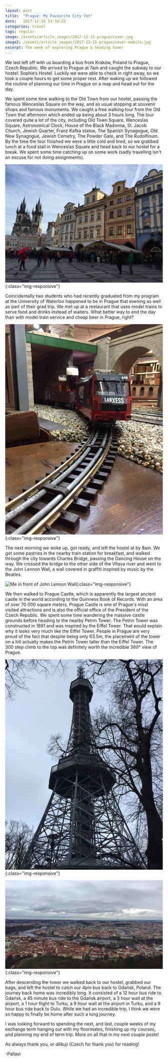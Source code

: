 ```yaml
---
layout: post
title:  "Prague: My Favourite City Yet"
date:   2017-12-15 14:34:25
categories: travel
tags: regular
image: /assets/article_images/2017-12-15-prague/cover.jpg
image2: /assets/article_images/2017-12-15-prague/cover-mobile.jpg
excerpt: The week of exploring Prague & heading home!
---
```


We last left off with us boarding a bus from Kraków, Poland to Prague, Czech Republic. We arrived to Prague at 7am and caught the subway to our hostel: Sophie’s Hostel. Luckily we were able to check in right away, so we took a couple hours to get some proper rest. After waking up we followed the routine of planning our time in Prague on a map and head out for the day.

We spent some time walking to the Old Town from our hostel, passing the famous Wenceslas Square on the way, and as usual stopping at souvenir shops and famous monuments. We caught a free walking tour from the Old Town that afternoon which ended up being about 3 hours long. The tour covered quite a lot of the city, including Old Town Square, Wenceslas Square, Astronomical Clock, House of the Black Madonna, St. Jacob Church, Jewish Quarter, Franz Kafka statue, The Spanish Synagogue, Old New Synagogue, Jewish Cemetry, The Powder Gate, and The Rudolfinum. By the time the tour finished we were a little cold and tired, so we grabbed lunch at a food stall in Wenceslas Square and head back to our hostel for a break. We spent some time catching up on some work (sadly travelling isn't an excuse for not doing assignments).

![Old Town Square](/assets/article_images/2017-12-15-prague/oldtownsquare.jpg){:class="img-responsive"}

Coincidentally two students who had recently graduated from my program at the University of Waterloo happened to be in Prague that evening as well as part of their grad trip. We met up at a restaurant that uses model trains to serve food and drinks instead of waiters. What better way to end the day than with model train service and cheap beer in Prague, right?

![Our drinks being served by a model train](/assets/article_images/2017-12-15-prague/train.jpg){:class="img-responsive"}

The next morning we woke up, got ready, and left the hostel at by 8am. We got some pastries in the nearby train station for breakfast, and walked through the city towards Charles Bridge, passing the Dancing House on the way. We crossed the bridge to the other side of the Vltava river and went to the John Lennon Wall, a wall covered in graffiti inspired by music by the Beatles.

![Me in front of John Lennon Wall](/assets/article_images/2017-12-15-prague/lennonwall.jpg){:class="img-responsive"}

We then walked to Prague Castle, which is apparently the largest ancient castle in the world according to the Guinness Book of Records. With an area of over 70 000 square meters, Prague Castle is one of Prague's most visited attractions and is also the official office of the President of the Czech Republic. We spent some time wandering the massive castle grounds before heading to the nearby Petrin Tower. The Petrin Tower was constructed in 1891 and was inspired by the Eiffel Tower. That would explain why it looks very much like the Eiffel Tower. People in Prague are very proud of the fact that despite being only 63.5m, the placement of the tower on a hill actually makes the Petrin Tower taller than the Eiffel Tower. The 300 step climb to the top was definitely worth the incredible 360° view of Prague.

![Petrin Tower](/assets/article_images/2017-12-15-prague/petrintower.jpg){:class="img-responsive"}

![View of Prague from atop Petrin Tower](/assets/article_images/2017-12-15-prague/viewpetrin.jpg){:class="img-responsive"}

After descending the tower we walked back to our hostel, grabbed our bags, and left the hostel to catch our 4pm bus back to Gdańsk, Poland. The journey back home was incredibly long. It consisted of a 12 hour bus ride to Gdańsk, a 45 minute bus ride to the Gdańsk airport, a 3 hour wait at the airport, a 1 hour flight to Turku, a 9 hour wait at the airport in Turku, and a 9 hour bus ride back to Oulu. While we had an incredible trip, I think we were so happy to finally be home after such a long journey.

I was looking forward to spending the next, and last, couple weeks of my exchange term hanging out with my floormates, finishing up my courses, and planning my end of term trip. More on all that in my next couple posts!

As always thank you, or *děkuji* (Czech for thank you) for reading!

-Pallavi
